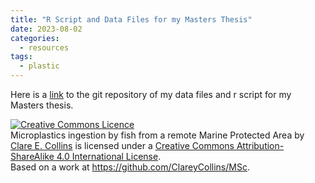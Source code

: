 ```yaml
---
title: "R Script and Data Files for my Masters Thesis"
date: 2023-08-02
categories:
  - resources
tags:
  - plastic
---
```


Here is a <a href="https://github.com/ClareyCollins/MSc">link</a> to the git repository of my data files and r script for my Masters thesis.



<a rel="license" href="http://creativecommons.org/licenses/by-sa/4.0/"><img alt="Creative Commons Licence" style="border-width:0" src="https://i.creativecommons.org/l/by-sa/4.0/88x31.png" /></a><br /><span xmlns:dct="http://purl.org/dc/terms/" property="dct:title">Microplastics ingestion by fish from a remote Marine Protected Area</span> by <a xmlns:cc="http://creativecommons.org/ns#" href="https://clareycollins.github.io/posts/" property="cc:attributionName" rel="cc:attributionURL">Clare E. Collins</a> is licensed under a <a rel="license" href="http://creativecommons.org/licenses/by-sa/4.0/">Creative Commons Attribution-ShareAlike 4.0 International License</a>.<br />Based on a work at <a xmlns:dct="http://purl.org/dc/terms/" href="https://github.com/ClareyCollins/MSc" rel="dct:source">https://github.com/ClareyCollins/MSc</a>.

